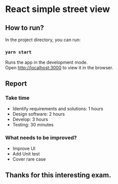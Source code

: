 # React simple street view

## How to run?

In the project directory, you can run:

### `yarn start`

Runs the app in the development mode.\
Open [http://localhost:3000](http://localhost:3000) to view it in the browser.

## Report

### Take time
- Identify requirements and solutions: 1 hours
- Design software: 2 hours
- Develop: 3 hours
- Testing: 30 minutes

### What needs to be improved?
- Improve UI
- Add Unit test
- Cover rare case

## Thanks for this interesting exam.
